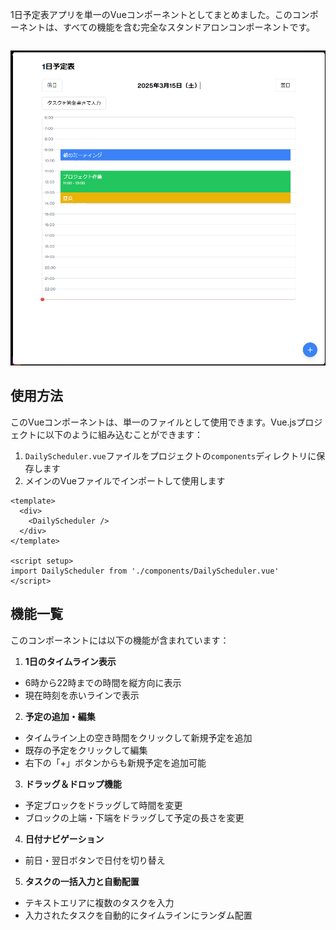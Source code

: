 1日予定表アプリを単一のVueコンポーネントとしてまとめました。このコンポーネントは、すべての機能を含む完全なスタンドアロンコンポーネントです。

```vue project="Daily Schedule App" file="DailyScheduler.vue"
```
![ui1](image-1.png)

## 使用方法

このVueコンポーネントは、単一のファイルとして使用できます。Vue.jsプロジェクトに以下のように組み込むことができます：

1. `DailyScheduler.vue`ファイルをプロジェクトの`components`ディレクトリに保存します
2. メインのVueファイルでインポートして使用します


```vue
<template>
  <div>
    <DailyScheduler />
  </div>
</template>

<script setup>
import DailyScheduler from './components/DailyScheduler.vue'
</script>
```

## 機能一覧

このコンポーネントには以下の機能が含まれています：

1. **1日のタイムライン表示**
  - 6時から22時までの時間を縦方向に表示
  - 現在時刻を赤いラインで表示



2. **予定の追加・編集**
  - タイムライン上の空き時間をクリックして新規予定を追加
  - 既存の予定をクリックして編集
  - 右下の「+」ボタンからも新規予定を追加可能



3. **ドラッグ＆ドロップ機能**
  - 予定ブロックをドラッグして時間を変更
  - ブロックの上端・下端をドラッグして予定の長さを変更

4. **日付ナビゲーション**
  - 前日・翌日ボタンで日付を切り替え

5. **タスクの一括入力と自動配置**
  - テキストエリアに複数のタスクを入力
  - 入力されたタスクを自動的にタイムラインにランダム配置